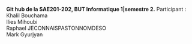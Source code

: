 **Git hub de la SAE201-202, BUT Informatique 1|semestre 2.**
Participant :  
  Khalil Bouchama  
  Ilies Mihoubi   
  Raphael JECONNAISPASTONNOMDESO  
  Mark Gyurjyan  
